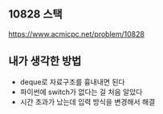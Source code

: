 ## 10828 스택

<https://www.acmicpc.net/problem/10828>

## 내가 생각한 방법

- deque로 자료구조를 흉내내면 된다
- 파이썬에 switch가 없다는 걸 처음 알았다
- 시간 초과가 났는데 입력 방식을 변경해서 해결
